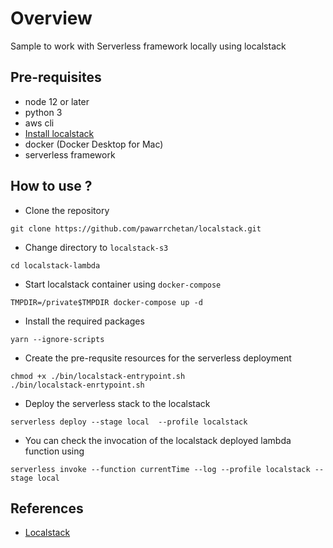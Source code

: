 # Overview
Sample to work with Serverless framework locally using localstack

## Pre-requisites

* node 12 or later
* python 3
* aws cli
* [Install localstack](https://github.com/localstack/localstack#installing)
* docker (Docker Desktop for Mac)
* serverless framework

## How to use ?

* Clone the repository
```
git clone https://github.com/pawarrchetan/localstack.git
```

* Change directory to `localstack-s3`
```
cd localstack-lambda
```

* Start localstack container using `docker-compose`
```
TMPDIR=/private$TMPDIR docker-compose up -d
```

* Install the required packages
```
yarn --ignore-scripts
```

* Create the pre-requsite resources for the serverless deployment
```
chmod +x ./bin/localstack-entrypoint.sh
./bin/localstack-enrtypoint.sh
```

* Deploy the serverless stack to the localstack
```
serverless deploy --stage local  --profile localstack
```

* You can check the invocation of the localstack deployed lambda function using 
```
serverless invoke --function currentTime --log --profile localstack --stage local
```

## References

* [Localstack](https://github.com/localstack/localstack)